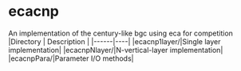# ecacnp

An implementation of the century-like bgc using eca for competition
|Directory        | Description |
|------|----|
|ecacnp1layer/|Single layer implementation|
|ecacnpNlayer/|N-vertical-layer implementation|
|ecacnpPara/|Parameter I/O methods|
